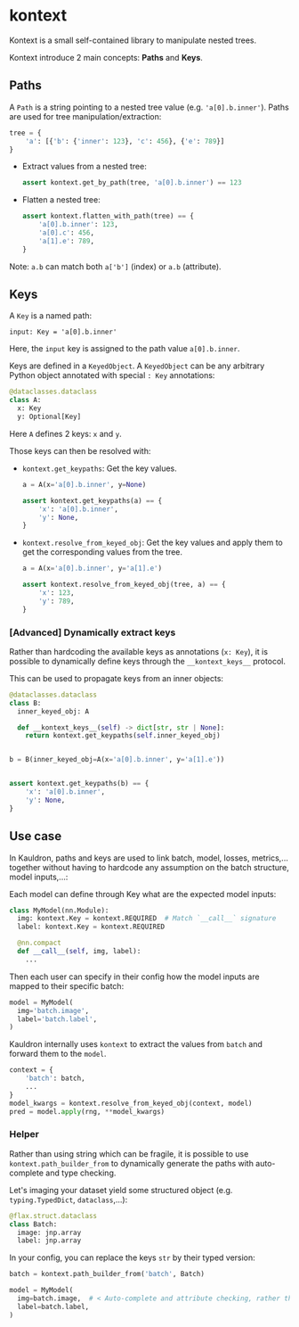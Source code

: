 # kontext

Kontext is a small self-contained library to manipulate nested trees.

Kontext introduce 2 main concepts: **Paths** and **Keys**.

## Paths

A `Path` is a string pointing to a nested tree value (e.g. `'a[0].b.inner'`).
Paths are used for tree manipulation/extraction:

```python
tree = {
    'a': [{'b': {'inner': 123}, 'c': 456}, {'e': 789}]
}
```

*   Extract values from a nested tree:

    ```python
    assert kontext.get_by_path(tree, 'a[0].b.inner') == 123
    ```

*   Flatten a nested tree:

    ```python
    assert kontext.flatten_with_path(tree) == {
        'a[0].b.inner': 123,
        'a[0].c': 456,
        'a[1].e': 789,
    }
    ```

Note: `a.b` can match both `a['b']` (index) or `a.b` (attribute).

## Keys

A `Key` is a named path:

```
input: Key = 'a[0].b.inner'
```

Here, the `input` key is assigned to the path value `a[0].b.inner`.

Keys are defined in a `KeyedObject`. A `KeyedObject` can be any arbitrary
Python object annotated with special `: Key` annotations:


```python
@dataclasses.dataclass
class A:
  x: Key
  y: Optional[Key]
```

Here `A` defines 2 keys: `x` and `y`.

Those keys can then be resolved with:

* `kontext.get_keypaths`: Get the key values.

  ```python
  a = A(x='a[0].b.inner', y=None)

  assert kontext.get_keypaths(a) == {
      'x': 'a[0].b.inner',
      'y': None,
  }
  ```

* `kontext.resolve_from_keyed_obj`: Get the key values and apply them to get the
  corresponding values from the tree.

  ```python
  a = A(x='a[0].b.inner', y='a[1].e')

  assert kontext.resolve_from_keyed_obj(tree, a) == {
      'x': 123,
      'y': 789,
  }
  ```

### [Advanced] Dynamically extract keys

Rather than hardcoding the available keys as annotations (`x: Key`), it is
possible to dynamically define keys through the `__kontext_keys__` protocol.

This can be used to propagate keys from an inner objects:

```python
@dataclasses.dataclass
class B:
  inner_keyed_obj: A

  def __kontext_keys__(self) -> dict[str, str | None]:
    return kontext.get_keypaths(self.inner_keyed_obj)


b = B(inner_keyed_obj=A(x='a[0].b.inner', y='a[1].e'))


assert kontext.get_keypaths(b) == {
    'x': 'a[0].b.inner',
    'y': None,
}
```

## Use case

In Kauldron, paths and keys are used to link batch, model, losses, metrics,...
together without having to hardcode any assumption on the batch structure,
model inputs,...:

Each model can define through Key what are the expected model inputs:

```python
class MyModel(nn.Module):
  img: kontext.Key = kontext.REQUIRED  # Match `__call__` signature
  label: kontext.Key = kontext.REQUIRED

  @nn.compact
  def __call__(self, img, label):
    ...
```

Then each user can specify in their config how the model inputs are mapped
to their specific batch:

```python
model = MyModel(
  img='batch.image',
  label='batch.label',
)
```

Kauldron internally uses `kontext` to extract the values from `batch` and
forward them to the `model`.

```python
context = {
    'batch': batch,
    ...
}
model_kwargs = kontext.resolve_from_keyed_obj(context, model)
pred = model.apply(rng, **model_kwargs)
```

### Helper

Rather than using string which can be fragile, it is possible to use
`kontext.path_builder_from` to dynamically generate the paths with auto-complete
and type checking.

Let's imaging your dataset yield some structured object (e.g.
`typing.TypedDict`, `dataclass`,...):

```python
@flax.struct.dataclass
class Batch:
  image: jnp.array
  label: jnp.array
```

In your config, you can replace the keys `str` by their typed version:

```python
batch = kontext.path_builder_from('batch', Batch)

model = MyModel(
  img=batch.image,  # < Auto-complete and attribute checking, rather than `str`
  label=batch.label,
)
```